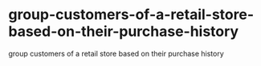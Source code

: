 # group-customers-of-a-retail-store-based-on-their-purchase-history
group customers of a retail store based on their purchase history

